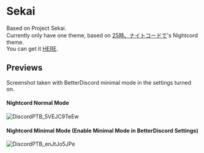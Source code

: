 # **Sekai**  
Based on Project Sekai.  
Currently only have one theme, based on [25時、ナイトコードで](https://pjsekai.sega.jp/character/unite05/index.html)'s Nightcord theme.  
You can get it [HERE](https://github.com/seilent/nightcord/tree/main/sekai/release).  

## **Previews**
Screenshot taken with BetterDiscord minimal mode in the settings turned on. 

#### **Nightcord** Normal Mode
![DiscordPTB_5VEJC9TeEw](https://user-images.githubusercontent.com/88354811/128617477-38b689e0-b8ba-49a2-8cb6-9a3d7eb5c17c.png)


#### **Nightcord** Minimal Mode (Enable Minimal Mode in BetterDiscord Settings)
![DiscordPTB_enJtJo5JPe](https://user-images.githubusercontent.com/88354811/128617480-c7436e64-7b67-4348-a8ac-e2078799b920.png)
